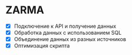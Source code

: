 # ZARMA

- [x] Подключение к API и получение данных
- [x] Обработка данных с использованием SQL
- [x] Объединение данных из разных источников
- [x] Оптимизация скрипта
